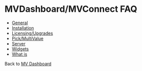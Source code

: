 # MVDashboard/MVConnect FAQ

<PageHeader />

* [General](./general/README.md)  
* [Installation](./installation/README.md)  
* [Licensing/Upgrades](./licensing/README.md)  
* [Pick/MultiValue](./pick/README.md)  
* [Server](./server/README.md)  
* [Widgets](./widgets/README.md)  
* [What is](./what-is/README.md)  

Back to [MV Dashboard](./../README.md)

<PageFooter />
